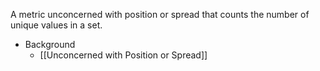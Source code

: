 A metric unconcerned with position or spread that counts the number of unique values in a set.

 * Background
	 * [[Unconcerned with Position or Spread]]
